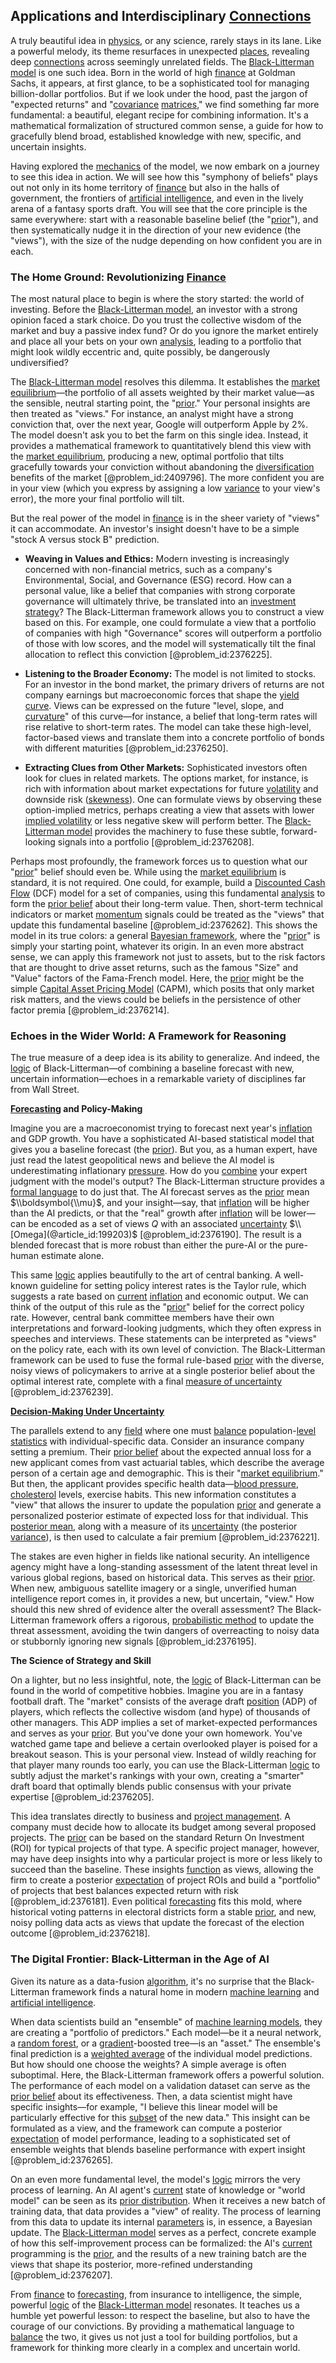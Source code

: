 ## Applications and Interdisciplinary [Connections](@article_id:193345)

A truly beautiful idea in [physics](@article_id:144980), or any science, rarely stays in its lane. Like a powerful melody, its theme resurfaces in unexpected [places](@article_id:187379), revealing deep [connections](@article_id:193345) across seemingly unrelated fields. The [Black-Litterman model](@article_id:145172) is one such idea. Born in the world of high [finance](@article_id:144433) at Goldman Sachs, it appears, at first glance, to be a sophisticated tool for managing billion-dollar portfolios. But if we look under the hood, past the jargon of "expected returns" and "[covariance](@article_id:151388) [matrices](@article_id:275713)," we find something far more fundamental: a beautiful, elegant recipe for combining information. It's a mathematical formalization of structured common sense, a guide for how to gracefully blend broad, established knowledge with new, specific, and uncertain insights.

Having explored the [mechanics](@article_id:151174) of the model, we now embark on a journey to see this idea in action. We will see how this "symphony of beliefs" plays out not only in its home territory of [finance](@article_id:144433) but also in the halls of government, the frontiers of [artificial intelligence](@article_id:267458), and even in the lively arena of a fantasy sports draft. You will see that the core principle is the same everywhere: start with a reasonable baseline belief (the "[prior](@article_id:269927)"), and then systematically nudge it in the direction of your new evidence (the "views"), with the size of the nudge depending on how confident you are in each.

### The Home Ground: Revolutionizing [Finance](@article_id:144433)

The most natural place to begin is where the story started: the world of investing. Before the [Black-Litterman model](@article_id:145172), an investor with a strong opinion faced a stark choice. Do you trust the collective wisdom of the market and buy a passive index fund? Or do you ignore the market entirely and place all your bets on your own [analysis](@article_id:157812), leading to a portfolio that might look wildly eccentric and, quite possibly, be dangerously undiversified?

The [Black-Litterman model](@article_id:145172) resolves this dilemma. It establishes the [market equilibrium](@article_id:137713)—the portfolio of all assets weighted by their market value—as the sensible, neutral starting point, the "[prior](@article_id:269927)." Your personal insights are then treated as "views." For instance, an analyst might have a strong conviction that, over the next year, Google will outperform Apple by 2%. The model doesn't ask you to bet the farm on this single idea. Instead, it provides a mathematical framework to quantitatively blend this view with the [market equilibrium](@article_id:137713), producing a new, optimal portfolio that tilts gracefully towards your conviction without abandoning the [diversification](@article_id:136700) benefits of the market [@problem_id:2409796]. The more confident you are in your view (which you express by assigning a low [variance](@article_id:148683) to your view's error), the more your final portfolio will tilt.

But the real power of the model in [finance](@article_id:144433) is in the sheer variety of "views" it can accommodate. An investor's insight doesn't have to be a simple "stock A versus stock B" prediction.

*   **Weaving in Values and Ethics:** Modern investing is increasingly concerned with non-financial metrics, such as a company's Environmental, Social, and Governance (ESG) record. How can a personal value, like a belief that companies with strong corporate governance will ultimately thrive, be translated into an [investment strategy](@article_id:265671)? The Black-Litterman framework allows you to construct a view based on this. For example, one could formulate a view that a portfolio of companies with high "Governance" scores will outperform a portfolio of those with low scores, and the model will systematically tilt the final allocation to reflect this conviction [@problem_id:2376225].

*   **Listening to the Broader Economy:** The model is not limited to stocks. For an investor in the bond market, the primary drivers of returns are not company earnings but macroeconomic forces that shape the [yield curve](@article_id:140159). Views can be expressed on the future "level, slope, and [curvature](@article_id:140525)" of this curve—for instance, a belief that long-term rates will rise relative to short-term rates. The model can take these high-level, factor-based views and translate them into a concrete portfolio of bonds with different maturities [@problem_id:2376250].

*   **Extracting Clues from Other Markets:** Sophisticated investors often look for clues in related markets. The options market, for instance, is rich with information about market expectations for future [volatility](@article_id:266358) and downside risk ([skewness](@article_id:177669)). One can formulate views by observing these option-implied metrics, perhaps creating a view that assets with lower [implied volatility](@article_id:141648) or less negative skew will perform better. The [Black-Litterman model](@article_id:145172) provides the machinery to fuse these subtle, forward-looking signals into a portfolio [@problem_id:2376208].

Perhaps most profoundly, the framework forces us to question what our "[prior](@article_id:269927)" belief should even be. While using the [market equilibrium](@article_id:137713) is standard, it is not required. One could, for example, build a [Discounted Cash Flow](@article_id:142843) (DCF) model for a set of companies, using this fundamental [analysis](@article_id:157812) to form the [prior belief](@article_id:264071) about their long-term value. Then, short-term technical indicators or market [momentum](@article_id:138659) signals could be treated as the "views" that update this fundamental baseline [@problem_id:2376262]. This shows the model in its true colors: a general [Bayesian framework](@article_id:169010), where the "[prior](@article_id:269927)" is simply your starting point, whatever its origin. In an even more abstract sense, we can apply this framework not just to assets, but to the risk factors that are thought to drive asset returns, such as the famous "Size" and "Value" factors of the Fama-French model. Here, the [prior](@article_id:269927) might be the simple [Capital Asset Pricing Model](@article_id:143767) (CAPM), which posits that only market risk matters, and the views could be beliefs in the persistence of other factor premia [@problem_id:2376214].

### Echoes in the Wider World: A Framework for Reasoning

The true measure of a deep idea is its ability to generalize. And indeed, the [logic](@article_id:266330) of Black-Litterman—of combining a baseline forecast with new, uncertain information—echoes in a remarkable variety of disciplines far from Wall Street.

**[Forecasting](@article_id:145712) and Policy-Making**

Imagine you are a macroeconomist trying to forecast next year's [inflation](@article_id:160710) and GDP growth. You have a sophisticated AI-based statistical model that gives you a baseline forecast (the [prior](@article_id:269927)). But you, as a human expert, have just read the latest geopolitical news and believe the AI model is underestimating inflationary [pressure](@article_id:141669). How do you [combine](@article_id:263454) your expert judgment with the model's output? The Black-Litterman structure provides a [formal language](@article_id:153144) to do just that. The AI forecast serves as the [prior](@article_id:269927) mean $\\boldsymbol{\\mu}$, and your insight—say, that [inflation](@article_id:160710) will be higher than the AI predicts, or that the "real" growth after [inflation](@article_id:160710) will be lower—can be encoded as a set of views $Q$ with an associated [uncertainty](@article_id:275351) $\\[Omega](@article_id:199203)$ [@problem_id:2376190]. The result is a blended forecast that is more robust than either the pure-AI or the pure-human estimate alone.

This same [logic](@article_id:266330) applies beautifully to the art of central banking. A well-known guideline for setting policy interest rates is the Taylor rule, which suggests a rate based on [current](@article_id:270029) [inflation](@article_id:160710) and economic output. We can think of the output of this rule as the "[prior](@article_id:269927)" belief for the correct policy rate. However, central bank committee members have their own interpretations and forward-looking judgments, which they often express in speeches and interviews. These statements can be interpreted as "views" on the policy rate, each with its own level of conviction. The Black-Litterman framework can be used to fuse the formal rule-based [prior](@article_id:269927) with the diverse, noisy views of policymakers to arrive at a single posterior belief about the optimal interest rate, complete with a final [measure of uncertainty](@article_id:152469) [@problem_id:2376239].

**[Decision-Making Under Uncertainty](@article_id:142811)**

The parallels extend to any [field](@article_id:151652) where one must [balance](@article_id:169031) population-[level statistics](@article_id:143891) with individual-specific data. Consider an insurance company setting a premium. Their [prior belief](@article_id:264071) about the expected annual loss for a new applicant comes from vast actuarial tables, which describe the average person of a certain age and demographic. This is their "[market equilibrium](@article_id:137713)." But then, the applicant provides specific health data—[blood pressure](@article_id:177402), [cholesterol](@article_id:138977) levels, exercise habits. This new information constitutes a "view" that allows the insurer to update the population [prior](@article_id:269927) and generate a personalized posterior estimate of expected loss for that individual. This [posterior mean](@article_id:173332), along with a measure of its [uncertainty](@article_id:275351) (the posterior [variance](@article_id:148683)), is then used to calculate a fair premium [@problem_id:2376221].

The stakes are even higher in fields like national security. An intelligence agency might have a long-standing assessment of the latent threat level in various global regions, based on historical data. This serves as their [prior](@article_id:269927). When new, ambiguous satellite imagery or a single, unverified human intelligence report comes in, it provides a new, but uncertain, "view." How should this new shred of evidence alter the overall assessment? The Black-Litterman framework offers a rigorous, [probabilistic method](@article_id:197007) to update the threat assessment, avoiding the twin dangers of overreacting to noisy data or stubbornly ignoring new signals [@problem_id:2376195].

**The Science of Strategy and Skill**

On a lighter, but no less insightful, note, the [logic](@article_id:266330) of Black-Litterman can be found in the world of competitive hobbies. Imagine you are in a fantasy football draft. The "market" consists of the average draft [position](@article_id:167295) (ADP) of players, which reflects the collective wisdom (and hype) of thousands of other managers. This ADP implies a set of market-expected performances and serves as your [prior](@article_id:269927). But you've done your own homework. You've watched game tape and believe a certain overlooked player is poised for a breakout season. This is your personal view. Instead of wildly reaching for that player many rounds too early, you can use the Black-Litterman [logic](@article_id:266330) to subtly adjust the market's rankings with your own, creating a "smarter" draft board that optimally blends public consensus with your private expertise [@problem_id:2376205].

This idea translates directly to business and [project management](@article_id:265928). A company must decide how to allocate its budget among several proposed projects. The [prior](@article_id:269927) can be based on the standard Return On Investment (ROI) for typical projects of that type. A specific project manager, however, may have deep insights into why a particular project is more or less likely to succeed than the baseline. These insights [function](@article_id:141001) as views, allowing the firm to create a posterior [expectation](@article_id:262281) of project ROIs and build a "portfolio" of projects that best balances expected return with risk [@problem_id:2376181]. Even political [forecasting](@article_id:145712) fits this mold, where historical voting patterns in electoral districts form a stable [prior](@article_id:269927), and new, noisy polling data acts as views that update the forecast of the election outcome [@problem_id:2376218].

### The Digital Frontier: Black-Litterman in the Age of AI

Given its nature as a data-fusion [algorithm](@article_id:267625), it's no surprise that the Black-Litterman framework finds a natural home in modern [machine learning](@article_id:139279) and [artificial intelligence](@article_id:267458).

When data scientists build an "ensemble" of [machine learning models](@article_id:261841), they are creating a "portfolio of predictors." Each model—be it a neural network, a [random forest](@article_id:265705), or a [gradient](@article_id:136051)-boosted tree—is an "asset." The ensemble's final prediction is a [weighted average](@article_id:143343) of the individual model predictions. But how should one choose the weights? A simple average is often suboptimal. Here, the Black-Litterman framework offers a powerful solution. The performance of each model on a validation dataset can serve as the [prior belief](@article_id:264071) about its effectiveness. Then, a data scientist might have specific insights—for example, "I believe this linear model will be particularly effective for this [subset](@article_id:261462) of the new data." This insight can be formulated as a view, and the framework can compute a posterior [expectation](@article_id:262281) of model performance, leading to a sophisticated set of ensemble weights that blends baseline performance with expert insight [@problem_id:2376265].

On an even more fundamental level, the model's [logic](@article_id:266330) mirrors the very process of learning. An AI agent's [current](@article_id:270029) state of knowledge or "world model" can be seen as its [prior distribution](@article_id:140882). When it receives a new batch of training data, that data provides a "view" of reality. The process of learning from this data to update its internal [parameters](@article_id:173606) is, in essence, a Bayesian update. The [Black-Litterman model](@article_id:145172) serves as a perfect, concrete example of how this self-improvement process can be formalized: the AI's [current](@article_id:270029) programming is the [prior](@article_id:269927), and the results of a new training batch are the views that shape its posterior, more-refined understanding [@problem_id:2376207].

From [finance](@article_id:144433) to [forecasting](@article_id:145712), from insurance to intelligence, the simple, powerful [logic](@article_id:266330) of the [Black-Litterman model](@article_id:145172) resonates. It teaches us a humble yet powerful lesson: to respect the baseline, but also to have the courage of our convictions. By providing a mathematical language to [balance](@article_id:169031) the two, it gives us not just a tool for building portfolios, but a framework for thinking more clearly in a complex and uncertain world.